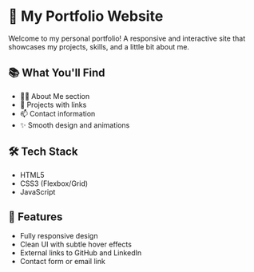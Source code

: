 # 🌟 My Portfolio Website

Welcome to my personal portfolio! A responsive and interactive site that showcases my projects, skills, and a little bit about me.

## 📚 What You'll Find
- 🧑‍💻 About Me section
- 💼 Projects with links
- 📫 Contact information
- ✨ Smooth design and animations
  
## 🛠️ Tech Stack
- HTML5
- CSS3 (Flexbox/Grid)
- JavaScript

## 🧰 Features
- Fully responsive design
- Clean UI with subtle hover effects
- External links to GitHub and LinkedIn
- Contact form or email link
